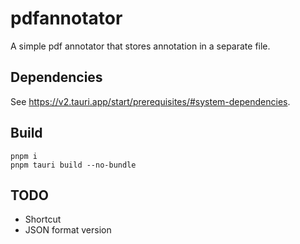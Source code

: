 # pdfannotator

A simple pdf annotator that stores annotation in a separate file.

## Dependencies

See https://v2.tauri.app/start/prerequisites/#system-dependencies.

## Build

```
pnpm i
pnpm tauri build --no-bundle
```

## TODO

- Shortcut
- JSON format version
